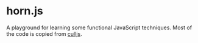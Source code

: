 horn.js
=======

A playground for learning some functional JavaScript techniques.
Most of the code is copied from [culljs](https://github.com/magnars/culljs).
